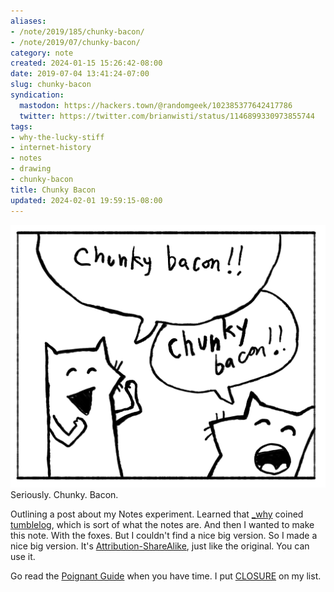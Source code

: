```yaml
---
aliases:
- /note/2019/185/chunky-bacon/
- /note/2019/07/chunky-bacon/
category: note
created: 2024-01-15 15:26:42-08:00
date: 2019-07-04 13:41:24-07:00
slug: chunky-bacon
syndication:
  mastodon: https://hackers.town/@randomgeek/102385377642417786
  twitter: https://twitter.com/brianwisti/status/1146899330973855744
tags:
- why-the-lucky-stiff
- internet-history
- notes
- drawing
- chunky-bacon
title: Chunky Bacon
updated: 2024-02-01 19:59:15-08:00
---
```


![attachments/img/2019/cover-2019-07-04.png](../../../attachments/img/2019/cover-2019-07-04.png)
Seriously. Chunky. Bacon.

Outlining a post about my Notes experiment. Learned that [\_why](https://en.wikipedia.org/wiki/Why_the_lucky_stiff) coined [tumblelog](../../../card/tumblelog.md), which is sort of what the notes are. And then I wanted to make this note. With the foxes. But I couldn't find a nice big version. So I made a nice big
version. It's [Attribution-ShareAlike](https://creativecommons.org/licenses/by-sa/2.5/), just like the original. You can use it.

Go read the [Poignant Guide](https://poignant.guide/) when you have time. I put [CLOSURE](https://github.com/steveklabnik/CLOSURE) on my list.